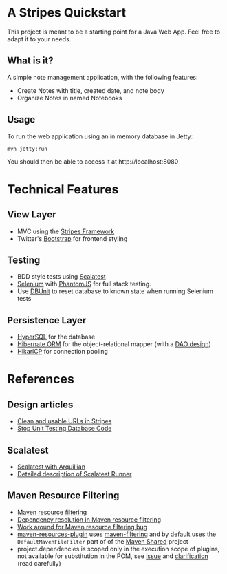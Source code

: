 # A Stripes Quickstart

This project is meant to be a starting point for a Java Web App.  Feel free to adapt it to your needs.

## What is it?

A simple note management application, with the following features:
* Create Notes with title, created date, and note body
* Organize Notes in named Notebooks

## Usage

To run the web application using an in memory database in Jetty:

    mvn jetty:run

You should then be able to access it at http://localhost:8080

# Technical Features

## View Layer
* MVC using the [Stripes Framework](http://www.stripesframework.org/)
* Twitter's [Bootstrap](http://getbootstrap.com/) for frontend styling

## Testing
* BDD style tests using [Scalatest](http://www.scalatest.org)
* [Selenium](http://docs.seleniumhq.org/) with [PhantomJS](http://phantomjs.org/) for full stack testing.
* Use [DBUnit](http://dbunit.sourceforge.net/) to reset database to known state when running Selenium tests

## Persistence Layer
* [HyperSQL](http://hsqldb.org/) for the database
* [Hibernate ORM](http://hibernate.org/orm/) for the object-relational mapper (with a [DAO design](https://developer.jboss.org/wiki/GenericDataAccessObjects))
* [HikariCP](https://brettwooldridge.github.io/HikariCP/) for connection pooling

# References

## Design articles
* [Clean and usable URLs in Stripes](https://110j.wordpress.com/2010/05/07/clean-and-usable-urls-in-stripes/)
* [Stop Unit Testing Database Code](http://blog.jooq.org/2014/06/26/stop-unit-testing-database-code/)

## Scalatest
* [Scalatest with Arquillian](https://github.com/tsabirgaliev/arquillian-scalatest-bootstrap)
* [Detailed description of Scalatest Runner](http://www.scalatest.org/user_guide/using_the_runner)

## Maven Resource Filtering
* [Maven resource filtering](http://stackoverflow.com/a/3697482/1591777)
* [Dependency resolution in Maven resource filtering](https://issues.apache.org/jira/browse/MRESOURCES-31)
* [Work around for Maven resource filtering bug](http://stackoverflow.com/a/2247645/1591777)
* [maven-resources-plugin](http://maven.apache.org/plugins/maven-resources-plugin/source-repository.html) uses [maven-filtering](https://maven.apache.org/shared/maven-filtering/source-repository.html) and by default uses the `DefaultMavenFileFilter` part of of the [Maven Shared](https://maven.apache.org/shared/) project
* project.dependencies is scoped only in the execution scope of plugins, not available for substitution in the POM, see [issue](http://stackoverflow.com/a/2247645/1591777) and [clarification](https://issues.apache.org/jira/browse/MRESOURCES-118?focusedCommentId=14446377&page=com.atlassian.jira.plugin.system.issuetabpanels:comment-tabpanel#comment-14446377) (read carefully)
